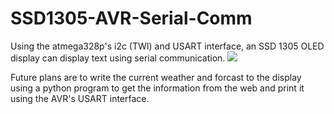 # SSD1305-AVR-Serial-Comm
Using the atmega328p's i2c (TWI) and USART interface, an SSD 1305 OLED display can display text using serial communication.
![](https://i.imgur.com/hk41lp7.gif)

Future plans are to write the current weather and forcast to the display using a python program to get the information from the web and print it using the AVR's USART interface.
